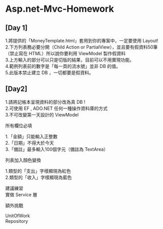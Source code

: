 # Asp.net-Mvc-Homework

[Day 1]
---

1.將提供的「MoneyTemplate.html」套用到你的專案中，一定要使用 Layout!  
2.下方列表務必要分開（Child Action or PartialView），並且要有假資料50筆（禁止寫在 HTML）所以說你要利用 ViewModel 製作假資料  
3.上方輸入的部分可以只是切版的結果，目前可以不用實現功能。  
4.範例列表前的數字是「每一頁的流水號」並非 DB 的值。  
5.此版本禁止建立 DB ，一切都要是假資料。  

[Day2]
----
1.請將記帳本呈現資料的部分改為真 DB !  
2.可使用 EF , ADO.NET 任何一種操作資料庫的方式  
3.不可改變第一天設計的 ViewModel   

所有欄位必填

1.「金額」只能輸入正整數  
2.「日期」不得大於今天  
3.「備註」最多輸入100個字元（備註為 TextArea）  

列表加入顏色變換

1.類型的「支出」字樣顯現為紅色  
2.類型的「收入」字樣顯現為藍色  

建議練習  
實做 Service 層  

額外挑戰  

UnitOfWork  
Repository

